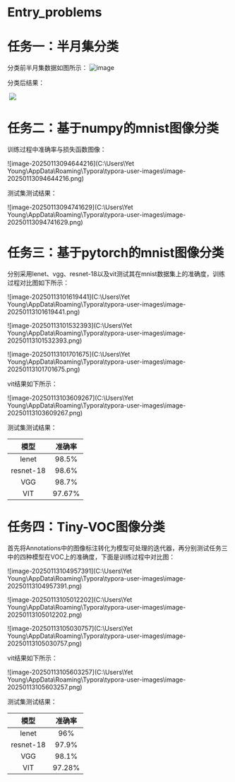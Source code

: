 # Entry_problems
# 任务一：半月集分类

分类前半月集数据如图所示：
![image](images/image-20250113094644216.png)

分类后结果：

​	![](D:\jupyter\Entry_problems\Half_moon\half_moon_boundary.png)

# 任务二：基于numpy的mnist图像分类

训练过程中准确率与损失函数图像：

![image-20250113094644216](C:\Users\Yet Young\AppData\Roaming\Typora\typora-user-images\image-20250113094644216.png)

测试集测试结果：

![image-20250113094741629](C:\Users\Yet Young\AppData\Roaming\Typora\typora-user-images\image-20250113094741629.png)

# 任务三：基于pytorch的mnist图像分类

分别采用lenet、vgg、resnet-18以及vit测试其在mnist数据集上的准确度，训练过程对比图如下所示：

![image-20250113101619441](C:\Users\Yet Young\AppData\Roaming\Typora\typora-user-images\image-20250113101619441.png)

![image-20250113101532393](C:\Users\Yet Young\AppData\Roaming\Typora\typora-user-images\image-20250113101532393.png)

![image-20250113101701675](C:\Users\Yet Young\AppData\Roaming\Typora\typora-user-images\image-20250113101701675.png)

vit结果如下所示：

![image-20250113103609267](C:\Users\Yet Young\AppData\Roaming\Typora\typora-user-images\image-20250113103609267.png)

测试集测试结果：

|   模型    | 准确率 |
| :-------: | :----: |
|   lenet   | 98.5%  |
| resnet-18 | 98.6%  |
|    VGG    | 98.7%  |
|    VIT    | 97.67% |

# 任务四：Tiny-VOC图像分类

首先将Annotations中的图像标注转化为模型可处理的迭代器，再分别测试任务三中的四种模型在VOC上的准确度，下面是训练过程中对比图：

![image-20250113104957391](C:\Users\Yet Young\AppData\Roaming\Typora\typora-user-images\image-20250113104957391.png)

![image-20250113105012202](C:\Users\Yet Young\AppData\Roaming\Typora\typora-user-images\image-20250113105012202.png)

![image-20250113105030757](C:\Users\Yet Young\AppData\Roaming\Typora\typora-user-images\image-20250113105030757.png)

vit结果如下所示：

![image-20250113105603257](C:\Users\Yet Young\AppData\Roaming\Typora\typora-user-images\image-20250113105603257.png)

测试集测试结果：

|   模型    | 准确率 |
| :-------: | :----: |
|   lenet   |  96%   |
| resnet-18 | 97.9%  |
|    VGG    | 98.1%  |
|    VIT    | 97.28% |
